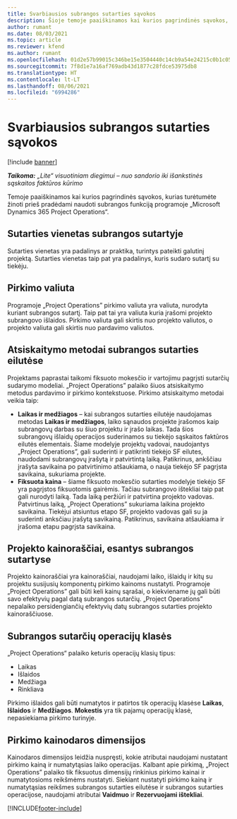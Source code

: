```yaml
---
title: Svarbiausios subrangos sutarties sąvokos
description: Šioje temoje paaiškinamos kai kurios pagrindinės sąvokos, taikomos subrangai programoje „Microsoft Dynamics 365 Project Operations”.
author: rumant
ms.date: 08/03/2021
ms.topic: article
ms.reviewer: kfend
ms.author: rumant
ms.openlocfilehash: 01d2e57b99015c346be15e3504440c14cb9a54e24215c0b1c052c5112f4b940a
ms.sourcegitcommit: 7f8d1e7a16af769adb43d1877c28fdce53975db8
ms.translationtype: HT
ms.contentlocale: lt-LT
ms.lasthandoff: 08/06/2021
ms.locfileid: "6994286"
---
```

# <a name="key-concepts-in-subcontracting"></a>Svarbiausios subrangos sutarties sąvokos

[!include [banner](../../includes/dataverse-preview.md)]

_**Taikoma:** „Lite“ visuotiniam diegimui – nuo sandorio iki išankstinės sąskaitos faktūros kūrimo_

Temoje paaiškinamos kai kurios pagrindinės sąvokos, kurias turėtumėte žinoti prieš pradėdami naudoti subrangos funkciją programoje „Microsoft Dynamics 365 Project Operations“.

## <a name="contracting-unit-on-the-subcontract"></a>Sutarties vienetas subrangos sutartyje

Sutarties vienetas yra padalinys ar praktika, turintys pateikti galutinį projektą. Sutarties vienetas taip pat yra padalinys, kuris sudaro sutartį su tiekėju.

## <a name="purchase-currency"></a>Pirkimo valiuta

Programoje „Project Operations” pirkimo valiuta yra valiuta, nurodyta kuriant subrangos sutartį. Taip pat tai yra valiuta kuria įrašomi projekto subrangovo išlaidos. Pirkimo valiuta gali skirtis nuo projekto valiutos, o projekto valiuta gali skirtis nuo pardavimo valiutos.

## <a name="billing-methods-on-subcontract-lines"></a>Atsiskaitymo metodai subrangos sutarties eilutėse

Projektams paprastai taikomi fiksuoto mokesčio ir vartojimu pagrįsti sutarčių sudarymo modeliai. „Project Operations” palaiko šiuos atsiskaitymo metodus pardavimo ir pirkimo kontekstuose. Pirkimo atsiskaitymo metodai veikia taip:

- **Laikas ir medžiagos** – kai subrangos sutarties eilutėje naudojamas metodas **Laikas ir medžiagos**, laiko sąnaudos projekte įrašomos kaip subrangovų darbas su šiuo projektu ir įrašo laikas. Tada šios subrangovų išlaidų operacijos suderinamos su tiekėjo sąskaitos faktūros eilutės elementais. Šiame modelyje projektų vadovai, naudojantys „Project Operations”, gali suderinti ir patikrinti tiekėjo SF eilutes, naudodami subrangovų įrašytą ir patvirtintą laiką. Patikrinus, ankščiau įrašyta savikaina po patvirtinimo atšaukiama, o nauja tiekėjo SF pagrįsta savikaina, sukuriama projekte.
- **Fiksuota kaina** – šiame fiksuoto mokesčio sutarties modelyje tiekėjo SF yra pagrįstos fiksuotomis gairėmis. Tačiau subrangovo ištekliai taip pat gali nurodyti laiką. Tada laiką peržiūri ir patvirtina projekto vadovas. Patvirtinus laiką, „Project Operations” sukuriama laikina projekto savikaina. Tiekėjui atsiuntus etapo SF, projekto vadovas gali su ja suderinti anksčiau įrašytą savikainą. Patikrinus, savikaina atšaukiama ir įrašoma etapu pagrįsta savikaina.

## <a name="project-price-lists-on-subcontracts"></a>Projekto kainoraščiai, esantys subrangos sutartyse

Projekto kainoraščiai yra kainoraščiai, naudojami laiko, išlaidų ir kitų su projektu susijusių komponentų pirkimo kainoms nustatyti. Programoje „Project Operations” gali būti keli kainų sąrašai, o kiekviename jų gali būti savo efektyvių pagal datą subrangos sutarčių. „Project Operations” nepalaiko persidengiančių efektyvių datų subrangos sutarties projekto kainoraščiuose.

## <a name="transaction-classes-on-subcontracts"></a>Subrangos sutarčių operacijų klasės

„Project Operations“ palaiko keturis operacijų klasių tipus:

- Laikas
- Išlaidos
- Medžiaga
- Rinkliava

Pirkimo išlaidos gali būti numatytos ir patirtos tik operacijų klasėse **Laikas**, **Išlaidos** ir **Medžiagos**. **Mokestis** yra tik pajamų operacijų klasė, nepasiekiama pirkimo turinyje.

## <a name="purchase-pricing-dimensions"></a>Pirkimo kainodaros dimensijos

Kainodaros dimensijos leidžia nuspręsti, kokie atributai naudojami nustatant pirkimo kainą ir numatytąsias laiko operacijas. Kalbant apie pirkimą, „Project Operations” palaiko tik fiksuotus dimensijų rinkinius pirkimo kainai ir numatytosioms reikšmėms nustatyti. Siekiant nustatyti pirkimo kainą ir numatytąsias reikšmes subrangos sutarties eilutėse ir subrangos sutarties operacijose, naudojami atributai **Vaidmuo** ir **Rezervuojami ištekliai**.

[!INCLUDE[footer-include](../../includes/footer-banner.md)]

